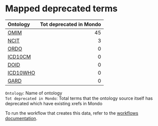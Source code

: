 # Mapped deprecated terms
| Ontology                                    |   Tot deprecated in Mondo |
|:--------------------------------------------|--------------------------:|
| [OMIM](./mapped_deprecated_omim.md)         |                        45 |
| [NCIT](./mapped_deprecated_ncit.md)         |                         3 |
| [ORDO](./mapped_deprecated_ordo.md)         |                         0 |
| [ICD10CM](./mapped_deprecated_icd10cm.md)   |                         0 |
| [DOID](./mapped_deprecated_doid.md)         |                         0 |
| [ICD10WHO](./mapped_deprecated_icd10who.md) |                         0 |
| [GARD](./mapped_deprecated_gard.md)         |                         0 |

`Ontology`: Name of ontology    
`Tot deprecated in Mondo`: Total terms that the ontology source itself has deprecated which have existing xrefs in Mondo

To run the workflow that creates this data, refer to the [workflows documentation](../developer/workflows.md).